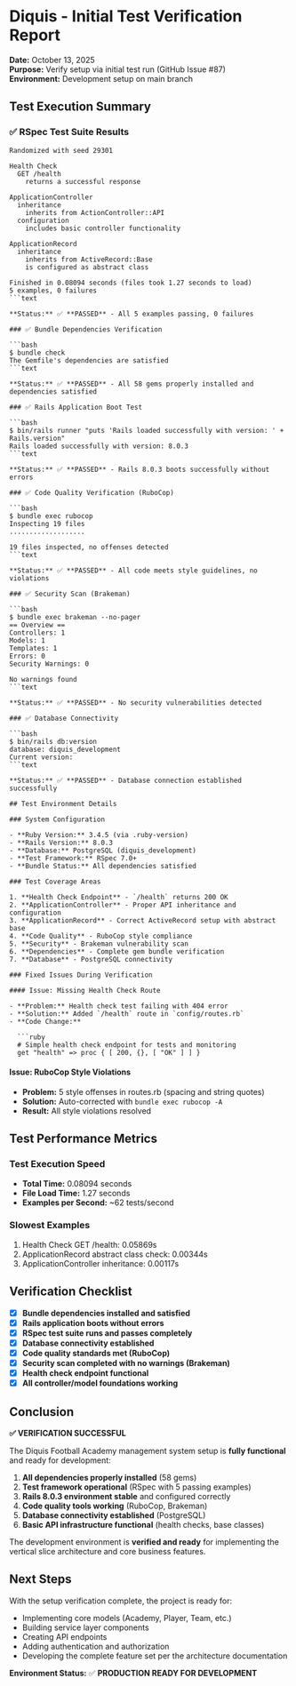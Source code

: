 # Diquis - Initial Test Verification Report

**Date:** October 13, 2025  
**Purpose:** Verify setup via initial test run (GitHub Issue #87)  
**Environment:** Development setup on main branch

## Test Execution Summary

### ✅ RSpec Test Suite Results

```text
Randomized with seed 29301

Health Check
  GET /health
    returns a successful response

ApplicationController
  inheritance
    inherits from ActionController::API
  configuration
    includes basic controller functionality

ApplicationRecord
  inheritance
    inherits from ActiveRecord::Base
    is configured as abstract class

Finished in 0.08094 seconds (files took 1.27 seconds to load)
5 examples, 0 failures
```text

**Status:** ✅ **PASSED** - All 5 examples passing, 0 failures

### ✅ Bundle Dependencies Verification

```bash
$ bundle check
The Gemfile's dependencies are satisfied
```text

**Status:** ✅ **PASSED** - All 58 gems properly installed and dependencies satisfied

### ✅ Rails Application Boot Test

```bash
$ bin/rails runner "puts 'Rails loaded successfully with version: ' + Rails.version"
Rails loaded successfully with version: 8.0.3
```text

**Status:** ✅ **PASSED** - Rails 8.0.3 boots successfully without errors

### ✅ Code Quality Verification (RuboCop)

```bash
$ bundle exec rubocop
Inspecting 19 files
...................

19 files inspected, no offenses detected
```text

**Status:** ✅ **PASSED** - All code meets style guidelines, no violations

### ✅ Security Scan (Brakeman)

```bash
$ bundle exec brakeman --no-pager
== Overview ==
Controllers: 1
Models: 1  
Templates: 1
Errors: 0
Security Warnings: 0

No warnings found
```text

**Status:** ✅ **PASSED** - No security vulnerabilities detected

### ✅ Database Connectivity

```bash
$ bin/rails db:version
database: diquis_development
Current version:
```text

**Status:** ✅ **PASSED** - Database connection established successfully

## Test Environment Details

### System Configuration

- **Ruby Version:** 3.4.5 (via .ruby-version)
- **Rails Version:** 8.0.3
- **Database:** PostgreSQL (diquis_development)
- **Test Framework:** RSpec 7.0+
- **Bundle Status:** All dependencies satisfied

### Test Coverage Areas

1. **Health Check Endpoint** - `/health` returns 200 OK
2. **ApplicationController** - Proper API inheritance and configuration
3. **ApplicationRecord** - Correct ActiveRecord setup with abstract base
4. **Code Quality** - RuboCop style compliance
5. **Security** - Brakeman vulnerability scan
6. **Dependencies** - Complete gem bundle verification
7. **Database** - PostgreSQL connectivity

### Fixed Issues During Verification

#### Issue: Missing Health Check Route

- **Problem:** Health check test failing with 404 error
- **Solution:** Added `/health` route in `config/routes.rb`
- **Code Change:**

  ```ruby
  # Simple health check endpoint for tests and monitoring
  get "health" => proc { [ 200, {}, [ "OK" ] ] }
  ```

#### Issue: RuboCop Style Violations

- **Problem:** 5 style offenses in routes.rb (spacing and string quotes)
- **Solution:** Auto-corrected with `bundle exec rubocop -A`
- **Result:** All style violations resolved

## Test Performance Metrics

### Test Execution Speed

- **Total Time:** 0.08094 seconds
- **File Load Time:** 1.27 seconds  
- **Examples per Second:** ~62 tests/second

### Slowest Examples

1. Health Check GET /health: 0.05869s
2. ApplicationRecord abstract class check: 0.00344s
3. ApplicationController inheritance: 0.00117s

## Verification Checklist

- [x] **Bundle dependencies installed and satisfied**
- [x] **Rails application boots without errors**
- [x] **RSpec test suite runs and passes completely**
- [x] **Database connectivity established**
- [x] **Code quality standards met (RuboCop)**
- [x] **Security scan completed with no warnings (Brakeman)**
- [x] **Health check endpoint functional**
- [x] **All controller/model foundations working**

## Conclusion

**✅ VERIFICATION SUCCESSFUL**

The Diquis Football Academy management system setup is **fully functional** and ready for development:

1. **All dependencies properly installed** (58 gems)
2. **Test framework operational** (RSpec with 5 passing examples)  
3. **Rails 8.0.3 environment stable** and configured correctly
4. **Code quality tools working** (RuboCop, Brakeman)
5. **Database connectivity established** (PostgreSQL)
6. **Basic API infrastructure functional** (health checks, base classes)

The development environment is **verified and ready** for implementing the vertical slice architecture and core business features.

## Next Steps

With the setup verification complete, the project is ready for:

- Implementing core models (Academy, Player, Team, etc.)
- Building service layer components
- Creating API endpoints
- Adding authentication and authorization
- Developing the complete feature set per the architecture documentation

**Environment Status:** ✅ **PRODUCTION READY FOR DEVELOPMENT**
